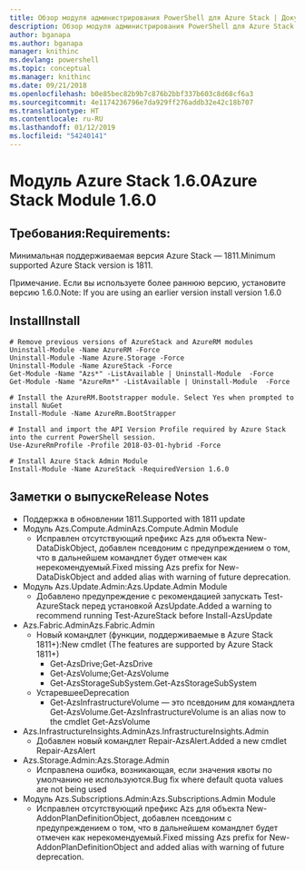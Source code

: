 ```yaml
---
title: Обзор модуля администрирования PowerShell для Azure Stack | Документация Майкрософт
description: Обзор модуля администрирования PowerShell для Azure Stack с инструкциями по установке и конфигурации.
author: bganapa
ms.author: bganapa
manager: knithinc
ms.devlang: powershell
ms.topic: conceptual
ms.manager: knithinc
ms.date: 09/21/2018
ms.openlocfilehash: b0e85bec82b9b7c876b2bbf337b603c8d68cf6a3
ms.sourcegitcommit: 4e1174236796e7da929ff276addb32e42c18b707
ms.translationtype: HT
ms.contentlocale: ru-RU
ms.lasthandoff: 01/12/2019
ms.locfileid: "54240141"
---
```

# <a name="azure-stack-module-160"></a><span data-ttu-id="9e2c7-103">Модуль Azure Stack 1.6.0</span><span class="sxs-lookup"><span data-stu-id="9e2c7-103">Azure Stack Module 1.6.0</span></span>

## <a name="requirements"></a><span data-ttu-id="9e2c7-104">Требования:</span><span class="sxs-lookup"><span data-stu-id="9e2c7-104">Requirements:</span></span>
<span data-ttu-id="9e2c7-105">Минимальная поддерживаемая версия Azure Stack — 1811.</span><span class="sxs-lookup"><span data-stu-id="9e2c7-105">Minimum supported Azure Stack version is 1811.</span></span>

<span data-ttu-id="9e2c7-106">Примечание. Если вы используете более раннюю версию, установите версию 1.6.0.</span><span class="sxs-lookup"><span data-stu-id="9e2c7-106">Note: If you are using an earlier version install version 1.6.0</span></span>

## <a name="install"></a><span data-ttu-id="9e2c7-107">Install</span><span class="sxs-lookup"><span data-stu-id="9e2c7-107">Install</span></span>
```
# Remove previous versions of AzureStack and AzureRM modules
Uninstall-Module -Name AzureRM -Force
Uninstall-Module -Name Azure.Storage -Force
Uninstall-Module -Name AzureStack -Force
Get-Module -Name "Azs*" -ListAvailable | Uninstall-Module  -Force 
Get-Module -Name "AzureRm*" -ListAvailable | Uninstall-Module  -Force

# Install the AzureRM.Bootstrapper module. Select Yes when prompted to install NuGet
Install-Module -Name AzureRm.BootStrapper

# Install and import the API Version Profile required by Azure Stack into the current PowerShell session.
Use-AzureRmProfile -Profile 2018-03-01-hybrid -Force

# Install Azure Stack Admin Module
Install-Module -Name AzureStack -RequiredVersion 1.6.0
```

## <a name="release-notes"></a><span data-ttu-id="9e2c7-108">Заметки о выпуске</span><span class="sxs-lookup"><span data-stu-id="9e2c7-108">Release Notes</span></span>
* <span data-ttu-id="9e2c7-109">Поддержка в обновлении 1811.</span><span class="sxs-lookup"><span data-stu-id="9e2c7-109">Supported with 1811 update</span></span>
* <span data-ttu-id="9e2c7-110">Модуль Azs.Compute.Admin</span><span class="sxs-lookup"><span data-stu-id="9e2c7-110">Azs.Compute.Admin Module</span></span>
    * <span data-ttu-id="9e2c7-111">Исправлен отсутствующий префикс Azs для объекта New-DataDiskObject, добавлен псевдоним с предупреждением о том, что в дальнейшем командлет будет отмечен как нерекомендуемый.</span><span class="sxs-lookup"><span data-stu-id="9e2c7-111">Fixed missing Azs prefix for New-DataDiskObject and added alias with warning of future deprecation.</span></span>
* <span data-ttu-id="9e2c7-112">Модуль Azs.Update.Admin:</span><span class="sxs-lookup"><span data-stu-id="9e2c7-112">Azs.Update.Admin Module</span></span>
    * <span data-ttu-id="9e2c7-113">Добавлено предупреждение с рекомендацией запускать Test-AzureStack перед установкой AzsUpdate.</span><span class="sxs-lookup"><span data-stu-id="9e2c7-113">Added a warning to recommend running Test-AzureStack before Install-AzsUpdate</span></span>
* <span data-ttu-id="9e2c7-114">Azs.Fabric.Admin</span><span class="sxs-lookup"><span data-stu-id="9e2c7-114">Azs.Fabric.Admin</span></span>
    * <span data-ttu-id="9e2c7-115">Новый командлет (функции, поддерживаемые в Azure Stack 1811+):</span><span class="sxs-lookup"><span data-stu-id="9e2c7-115">New cmdlet (The features are supported by Azure Stack 1811+)</span></span>
        * <span data-ttu-id="9e2c7-116">Get-AzsDrive;</span><span class="sxs-lookup"><span data-stu-id="9e2c7-116">Get-AzsDrive</span></span>
        * <span data-ttu-id="9e2c7-117">Get-AzsVolume;</span><span class="sxs-lookup"><span data-stu-id="9e2c7-117">Get-AzsVolume</span></span>
        * <span data-ttu-id="9e2c7-118">Get-AzsStorageSubSystem.</span><span class="sxs-lookup"><span data-stu-id="9e2c7-118">Get-AzsStorageSubSystem</span></span>
    * <span data-ttu-id="9e2c7-119">Устаревшее</span><span class="sxs-lookup"><span data-stu-id="9e2c7-119">Deprecation</span></span>
        * <span data-ttu-id="9e2c7-120">Get-AzsInfrastructureVolume — это псевдоним для командлета Get-AzsVolume.</span><span class="sxs-lookup"><span data-stu-id="9e2c7-120">Get-AzsInfrastructureVolume is an alias now to the cmdlet Get-AzsVolume</span></span>
* <span data-ttu-id="9e2c7-121">Azs.InfrastructureInsights.Admin</span><span class="sxs-lookup"><span data-stu-id="9e2c7-121">Azs.InfrastructureInsights.Admin</span></span>
    *  <span data-ttu-id="9e2c7-122">Добавлен новый командлет Repair-AzsAlert.</span><span class="sxs-lookup"><span data-stu-id="9e2c7-122">Added a new cmdlet Repair-AzsAlert</span></span>
* <span data-ttu-id="9e2c7-123">Azs.Storage.Admin:</span><span class="sxs-lookup"><span data-stu-id="9e2c7-123">Azs.Storage.Admin</span></span>
    * <span data-ttu-id="9e2c7-124">Исправлена ошибка, возникающая, если значения квоты по умолчанию не используются.</span><span class="sxs-lookup"><span data-stu-id="9e2c7-124">Bug fix where default quota values are not being used</span></span>
* <span data-ttu-id="9e2c7-125">Модуль Azs.Subscriptions.Admin:</span><span class="sxs-lookup"><span data-stu-id="9e2c7-125">Azs.Subscriptions.Admin Module</span></span>
    * <span data-ttu-id="9e2c7-126">Исправлен отсутствующий префикс Azs для объекта New-AddonPlanDefinitionObject, добавлен псевдоним с предупреждением о том, что в дальнейшем командлет будет отмечен как нерекомендуемый.</span><span class="sxs-lookup"><span data-stu-id="9e2c7-126">Fixed missing Azs prefix for New-AddonPlanDefinitionObject and added alias with warning of future deprecation.</span></span>
